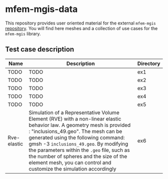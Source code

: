 # mfem-mgis-data

This repository provides user oriented material for the external `mfem-mgis` [repository](https://github.com/thelfer/mfem-mgis).
You will find here meshes and a collection of use cases for the `mfem-mgis` library.


## Test case description

| Name | Description | Directory
|--|--|--|
| TODO | TODO | ex1 |
| TODO | TODO | ex2 |
| TODO | TODO | ex3 |
| TODO | TODO | ex4 |
| TODO | TODO | ex5 |
| Rve-elastic  | Simulation of a Representative Volume Element (RVE) with a non-linear elastic behavior law. A geometry mesh is provided : "inclusions_49.geo". The mesh can be generated using the following command: gmsh -3 `inclusions_49.geo`. By modifying the parameters within the `.geo` file, such as the number of spheres and the size of the element mesh, you can control and customize the simulation accordingly  | ex6 |
